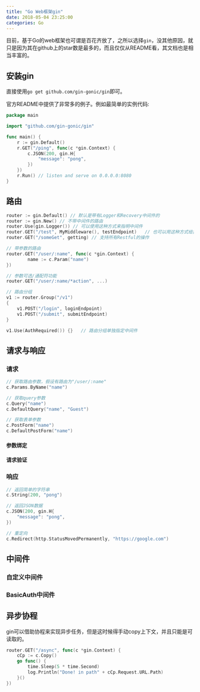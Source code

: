 ```yaml
---
title: "Go Web框架gin"
date: 2018-05-04 23:25:00
categories: Go
---
```


目前，基于Go的web框架也可谓是百花齐放了，之所以选择`gin`，没其他原因，就只是因为其在github上的star数是最多的，而且仅仅从README看，其文档也是相当丰富的。

## 安装gin

直接使用`go get github.com/gin-gonic/gin`即可。

官方README中提供了非常多的例子。例如最简单的实例代码:

```go
package main

import "github.com/gin-gonic/gin"

func main() {
	r := gin.Default()
	r.GET("/ping", func(c *gin.Context) {
		c.JSON(200, gin.H{
			"message": "pong",
		})
	})
	r.Run() // listen and serve on 0.0.0.0:8080
}
```

## 路由

```go
router := gin.Default()	// 默认是带有Logger和Recovery中间件的
router := gin.New()	// 不带中间件的路由
router.Use(gin.Logger()) // 可以使用这种方式来指明中间件
router.GET("/test", MyMiddleware(), testEndpoint)	// 也可以用这种方式给指定路由添加中间件
router.GET("/someGet", getting)	// 支持所有Restful的操作

// 带参数的路由
router.GET("/user/:name", func(c *gin.Context) {
		name := c.Param("name")
})

// 参数可选/通配符功能
router.GET("/user/:name/*action", ...)

// 路由分组
v1 := router.Group("/v1")
{
    v1.POST("/login", loginEndpoint)
    v1.POST("/submit", submitEndpoint)
}

v1.Use(AuthRequired()) {}	// 路由分组单独指定中间件
```

## 请求与响应

### 请求

```go
// 获取路由参数，假设有路由为"/user/:name"
c.Params.ByName("name")

// 获取query参数
c.Query("name")
c.DefaultQuery("name", "Guest")

// 获取表单参数
c.PostForm("name")
c.DefaultPostForm("name")
```

#### 参数绑定

#### 请求验证

### 响应

```go
// 返回简单的字符串
c.String(200, "pong")

// 返回JSON数据
c.JSON(200, gin.H{
    "message": "pong",
})

// 重定向
c.Redirect(http.StatusMovedPermanently, "https://google.com")

```

## 中间件

### 自定义中间件

### BasicAuth中间件

## 异步协程

gin可以借助协程来实现异步任务，但是这时候得手动copy上下文，并且只能是可读取的。

```go
router.GET("/async", func(c *gin.Context) {
    cCp := c.Copy()
    go func() {
        time.Sleep(5 * time.Second)
        log.Println("Done! in path" + cCp.Request.URL.Path)
    }()
})
```



 

